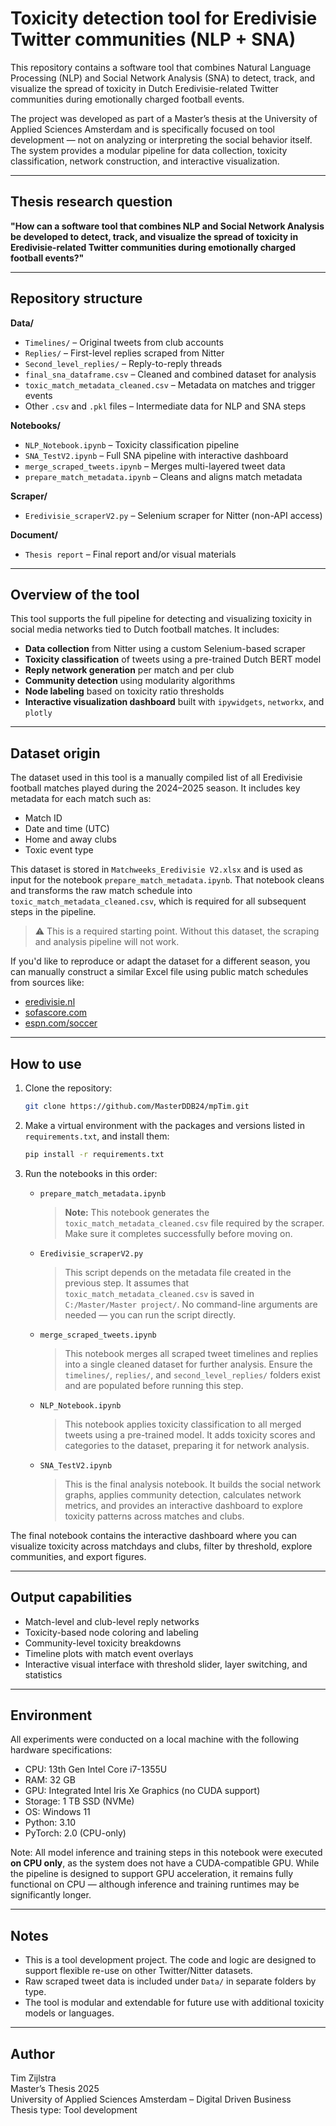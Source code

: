 # Toxicity detection tool for Eredivisie Twitter communities (NLP + SNA)

This repository contains a software tool that combines Natural Language Processing (NLP) and Social Network Analysis (SNA) to detect, track, and visualize the spread of toxicity in Dutch Eredivisie-related Twitter communities during emotionally charged football events.

The project was developed as part of a Master’s thesis at the University of Applied Sciences Amsterdam and is specifically focused on tool development — not on analyzing or interpreting the social behavior itself. The system provides a modular pipeline for data collection, toxicity classification, network construction, and interactive visualization.

---

## Thesis research question

**"How can a software tool that combines NLP and Social Network Analysis be developed to detect, track, and visualize the spread of toxicity in Eredivisie-related Twitter communities during emotionally charged football events?"**

---

## Repository structure

**Data/**
- `Timelines/` – Original tweets from club accounts
- `Replies/` – First-level replies scraped from Nitter
- `Second_level_replies/` – Reply-to-reply threads
- `final_sna_dataframe.csv` – Cleaned and combined dataset for analysis
- `toxic_match_metadata_cleaned.csv` – Metadata on matches and trigger events
- Other `.csv` and `.pkl` files – Intermediate data for NLP and SNA steps

**Notebooks/**
- `NLP_Notebook.ipynb` – Toxicity classification pipeline
- `SNA_TestV2.ipynb` – Full SNA pipeline with interactive dashboard
- `merge_scraped_tweets.ipynb` – Merges multi-layered tweet data
- `prepare_match_metadata.ipynb` – Cleans and aligns match metadata

**Scraper/**
- `Eredivisie_scraperV2.py` – Selenium scraper for Nitter (non-API access)

**Document/**
- `Thesis report` – Final report and/or visual materials

---

## Overview of the tool

This tool supports the full pipeline for detecting and visualizing toxicity in social media networks tied to Dutch football matches. It includes:

- **Data collection** from Nitter using a custom Selenium-based scraper
- **Toxicity classification** of tweets using a pre-trained Dutch BERT model
- **Reply network generation** per match and per club
- **Community detection** using modularity algorithms
- **Node labeling** based on toxicity ratio thresholds
- **Interactive visualization dashboard** built with `ipywidgets`, `networkx`, and `plotly`

---

## Dataset origin

The dataset used in this tool is a manually compiled list of all Eredivisie football matches played during the 2024–2025 season. It includes key metadata for each match such as:

- Match ID
- Date and time (UTC)
- Home and away clubs
- Toxic event type

This dataset is stored in `Matchweeks_Eredivisie V2.xlsx` and is used as input for the notebook `prepare_match_metadata.ipynb`. That notebook cleans and transforms the raw match schedule into `toxic_match_metadata_cleaned.csv`, which is required for all subsequent steps in the pipeline.

> ⚠️ This is a required starting point. Without this dataset, the scraping and analysis pipeline will not work.

If you'd like to reproduce or adapt the dataset for a different season, you can manually construct a similar Excel file using public match schedules from sources like:
- [eredivisie.nl](https://eredivisie.nl)
- [sofascore.com](https://www.sofascore.com/)
- [espn.com/soccer](https://www.espn.com/soccer/)

---

## How to use

1. Clone the repository:
   ```bash
   git clone https://github.com/MasterDDB24/mpTim.git

2. Make a virtual environment with the packages and versions listed in `requirements.txt`, and install them:
   ```bash
   pip install -r requirements.txt

3. Run the notebooks in this order:
   - `prepare_match_metadata.ipynb`  
     > **Note:** This notebook generates the `toxic_match_metadata_cleaned.csv` file required by the scraper. Make sure it completes successfully before moving on.
   
   - `Eredivisie_scraperV2.py`  
     > This script depends on the metadata file created in the previous step. It assumes that `toxic_match_metadata_cleaned.csv` is saved in `C:/Master/Master project/`. No command-line arguments are needed — you can run the script directly.
   
   - `merge_scraped_tweets.ipynb`  
     > This notebook merges all scraped tweet timelines and replies into a single cleaned dataset for further analysis. Ensure the `timelines/`, `replies/`, and `second_level_replies/` folders exist and are populated before running this step.
   
   - `NLP_Notebook.ipynb`  
     > This notebook applies toxicity classification to all merged tweets using a pre-trained model. It adds toxicity scores and categories to the dataset, preparing it for network analysis.
   
   - `SNA_TestV2.ipynb`  
     > This is the final analysis notebook. It builds the social network graphs, applies community detection, calculates network metrics, and provides an interactive dashboard to explore toxicity patterns across matches and clubs.

The final notebook contains the interactive dashboard where you can visualize toxicity across matchdays and clubs, filter by threshold, explore communities, and export figures.

---

## Output capabilities

- Match-level and club-level reply networks
- Toxicity-based node coloring and labeling
- Community-level toxicity breakdowns
- Timeline plots with match event overlays
- Interactive visual interface with threshold slider, layer switching, and statistics

---

## Environment

All experiments were conducted on a local machine with the following hardware specifications:

- CPU: 13th Gen Intel Core i7-1355U
- RAM: 32 GB
- GPU: Integrated Intel Iris Xe Graphics (no CUDA support)
- Storage: 1 TB SSD (NVMe)
- OS: Windows 11
- Python: 3.10
- PyTorch: 2.0 (CPU-only)

Note: All model inference and training steps in this notebook were executed **on CPU only**, as the system does not have a CUDA-compatible GPU. While the pipeline is designed to support GPU acceleration, it remains fully functional on CPU — although inference and training runtimes may be significantly longer.

---

## Notes

- This is a tool development project. The code and logic are designed to support flexible re-use on other Twitter/Nitter datasets.
- Raw scraped tweet data is included under `Data/` in separate folders by type.
- The tool is modular and extendable for future use with additional toxicity models or languages.

---

## Author

Tim Zijlstra  
Master’s Thesis 2025  
University of Applied Sciences Amsterdam – Digital Driven Business  
Thesis type: Tool development
